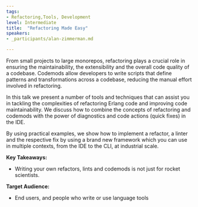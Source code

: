 ```yaml
---
tags:	
- Refactoring,Tools, Development
level: Intermediate
title: 	"Refactoring Made Easy"
speakers:
- _participants/alan-zimmerman.md

---
```

From small projects to large monorepos, refactoring plays a crucial role in ensuring the maintainability, the extensibility and the overall code quality of a codebase. Codemods allow developers to write scripts that define patterns and transformations across a codebase, reducing the manual effort involved in refactoring.

In this talk we present a number of tools and techniques that can assist you in tackling the complexities of refactoring Erlang code and improving code maintainability. We discuss how to combine the concepts of refactoring and codemods with the power of diagnostics and code actions (quick fixes) in the IDE.

By using practical examples, we show how to implement a refactor, a linter and the respective fix by using a brand new framework which you can use in multiple contexts, from the IDE to the CLI, at industrial scale.

**Key Takeaways:**
- Writing your own refactors, lints and codemods is not just for rocket scientists.

**Target Audience:**
- End users, and people who write or use language tools